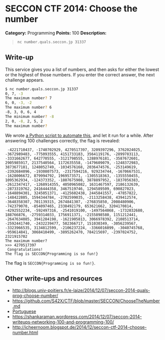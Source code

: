 # SECCON CTF 2014: Choose the number

**Category:** Programming
**Points:** 100
**Description:**

> ```bash
> nc number.quals.seccon.jp 31337
> ```

## Write-up

This service gives you a list of numbers, and then asks for either the lowest or the highest of those numbers. If you enter the correct answer, the next challenge appears.

```bash
$ nc number.quals.seccon.jp 31337
0, 7, -3
The maximum number? 7
6, 0, -3, -2
The maximum number? 6
-8, 3, 0, 6, 4
The minimum number? -8
2, 0, -8, 2, 5, 2
The maximum number?
```

We wrote [a Python script to automate this](solve.py), and let it run for a while. After answering 100 challenges correctly, the flag is revealed:

```
 -4221710437, -1740702929, 4270517397, 3209397296, 3762024025, -3672989483, -775093555, 4151733183, 3564119176, -2899783113, -3331662677, 642770555, -3121798555, 1288976181, -3587672601, 2905985917, 2137540564, 1172635558, -1479609079, -1248372983, 3873677181, 1248052749, -1034576168, 2036474576, -253149619, -2392684096, -1930807573, -2317594216, 929234744, -1670667531, -1628006672, 879994792, 1969573571, -1305518363, -1355550455, 1095362934, -124373352, -1807675908, 3878897952, -1837056383, -2612347417, -1268914355, 4050965082, 1631467597, 2186132639, -2873319762, 2416444358, 3467519746, 1294589509, 690827023, -1648894301, 3245051371, -4125602438, 2445841557, -47857822, -148422805, 1594344784, -2702599035, -2113258438, 439412574, -3648358307, 701139315, 2674841307, -276835850, 2008480906, -742379070, -854097465, 2338492179, 653621662, 3204170814, -4292552234, -592497316, -2541019100, -1497564068, -1732032680, 188766876, -2759314033, 1756911371, -2155898580, 1151212441, -2647634085, 3941284198, -1621905813, 3066978392, 2108513714, -2592441740, -2432239477, 582366717, 151030349, -3056239567, -3323966535, 3134812599, -2106237224, -3366016099, -3040745768, -959614841, 3068410499, -3895262470, 784215697, -2397024752, 2321915702
The maximum number?
>>> 4270517397
 Congratulations!
The flag is SECCON{Programming is so fun!}
```

The flag is `SECCON{Programming is so fun!}`.

## Other write-ups and resources

* <http://blogs.univ-poitiers.fr/e-laize/2014/12/07/seccon-2014-quals-prog-choose-number/>
* <https://github.com/S42X/CTF/blob/master/SECCON/ChooseTheNumber.md>
* [Portuguese](https://ctf-br.org/wiki/seccon/seccon2014/p100-choose-the-number/)
* <https://shankaraman.wordpress.com/2014/12/07/seccon-2014-writeups-networking-100-and-programming-100/>
* <http://icheernoom.blogspot.de/2014/12/seccon-ctf-2014-choose-number.html>
